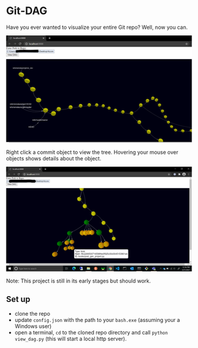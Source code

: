 # Git-DAG

Have you ever wanted to visualize your entire Git repo? Well, now you can.

![](/images/dag.png?raw=true)

Right click a commit object to view the tree. Hovering your mouse over objects shows details about the object.

![](/images/see-tree.jpg?raw=true)

Note: This project is still in its early stages but should work. 

## Set up

- clone the repo
- update `config.json` with the path to your `bash.exe` (assuming your a Windows user)
- open a terminal, `cd` to the cloned repo directory and call `python view_dag.py` (this will start a local http server).
